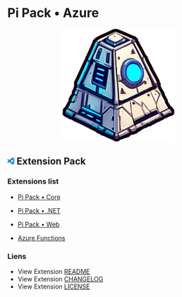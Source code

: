 # Pi Pack • Azure

<div align="center"><picture><img src="/extension/icon.png" title="Pi Pack • Azure" alt="Pi Pack • Azure"></picture></div>

## <picture><img alt="VS Code icon" src="assets/vscode.png"></picture> Extension Pack

### Extensions list

- [Pi Pack • Core](https://marketplace.visualstudio.com/items?itemName=pibcht.pack-core)
- [Pi Pack • .NET](https://marketplace.visualstudio.com/items?itemName=pibcht.pack-dotnet)
- [Pi Pack • Web](https://marketplace.visualstudio.com/items?itemName=pibcht.pack-web)

- [Azure Functions](https://marketplace.visualstudio.com/items?itemName=ms-azuretools.vscode-azurefunctions)

### Liens

- View Extension [README](/extension/README.md)
- View Extension [CHANGELOG](/extension/CHANGELOG.md)
- View Extension [LICENSE](/extension/LICENSE.md)

